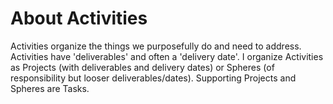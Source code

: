 # About **A**ctivities

Activities organize the things we purposefully do and need to address. Activities have 'deliverables' and often a 'delivery date'.  I organize Activities as Projects (with deliverables and delivery dates) or Spheres (of responsibility but looser deliverables/dates). Supporting Projects and Spheres are Tasks. 
